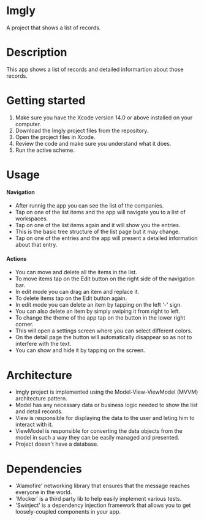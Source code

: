 #  Imgly

A project that shows a list of records.

#  Description

This app shows a list of records and detailed informartion about those records.

#  Getting started

1. Make sure you have the Xcode version 14.0 or above installed on your computer.
2. Download the Imgly project files from the repository.
3. Open the project files in Xcode.
4. Review the code and make sure you understand what it does.
5. Run the active scheme.

#  Usage

#### Navigation

* After runnig the app you can see the list of the companies.
* Tap on one of the list items and the app will navigate you to a list of workspaces.
* Tap on one of the list items again and it will show you the entries.
* This is the basic tree structure of the list page but it may change.
* Tap on one of the entries and the app will present a detailed information about that entry.

#### Actions

* You can move and delete all the items in the list.
* To move items tap on the Edit button on the right side of the navigation bar.
* In edit mode you can drag an item and replace it.
* To delete items tap on the Edit button again.
* In edit mode you can delete an item by tapping on the left '-' sign.
* You can also delete an item by simply swiping it from right to left.
* To change the theme of the app tap on the button in the lower right corner.
* This will open a settings screen where you can select different colors.
* On the detail page the button will automatically disappear so as not to interfere with the text.
* You can show and hide it by tapping on the screen.

# Architecture

* Imgly project is implemented using the Model-View-ViewModel (MVVM) architecture pattern.
* Model has any necessary data or business logic needed to show the list and detail records.
* View is responsible for displaying the data to the user and leting him to interact with it.
* ViewModel is responsible for converting the data objects from the model in such a way they can be easily managed and presented.
* Project doesn't have a database.

# Dependencies

* 'Alamofire' networking library that ensures that the message reaches everyone in the world.
* 'Mocker' is a third party lib to help easily implement various tests.
* 'Swinject' is a dependency injection framework that allows you to get loosely-coupled components in your app.


